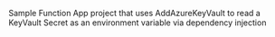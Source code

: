 Sample Function App project that uses AddAzureKeyVault to read a KeyVault Secret as an environment variable via dependency injection